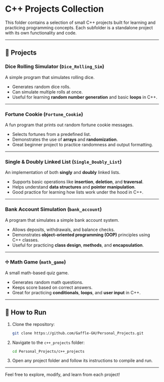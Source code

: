 # C++ Projects Collection 

This folder contains a selection of small C++ projects built for learning and practicing programming concepts. Each subfolder is a standalone project with its own functionality and code.

---

## 📂 Projects

### Dice Rolling Simulator (`Dice_Rolling_Sim`)
A simple program that simulates rolling dice.  
- Generates random dice rolls.
- Can simulate multiple rolls at once.
- Useful for learning **random number generation** and basic **loops** in C++.

---

### Fortune Cookie (`Fortune_Cookie`)
A fun program that prints out random fortune cookie messages.  
- Selects fortunes from a predefined list.
- Demonstrates the use of **arrays** and **randomization**.
- Great beginner project to practice randomness and output formatting.

---

### Single & Doubly Linked List (`Single_Doubly_List`)
An implementation of both **singly** and **doubly** linked lists.  
- Supports basic operations like **insertion**, **deletion**, and **traversal**.
- Helps understand **data structures** and **pointer manipulation**.
- Good practice for learning how lists work under the hood in C++.

---

### Bank Account Simulation (`bank_account`)
A program that simulates a simple bank account system.  
- Allows deposits, withdrawals, and balance checks.
- Demonstrates **object-oriented programming (OOP)** principles using C++ classes.
- Useful for practicing **class design**, **methods**, and **encapsulation**.

---

### ➗ Math Game (`math_game`)
A small math-based quiz game.  
- Generates random math questions.
- Keeps score based on correct answers.
- Great for practicing **conditionals**, **loops**, and **user input** in C++.

---

## 🚀 How to Run

1. Clone the repository:
   ```bash
   git clone https://github.com/Gaffle-GH/Personal_Projects.git
   ```
2. Navigate to the `c++_projects` folder:
   ```bash
   cd Personal_Projects/c++_projects
   ```
3. Open any project folder and follow its instructions to compile and run.

---

Feel free to explore, modify, and learn from each project!
